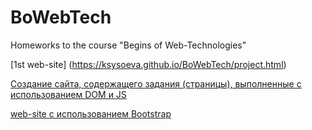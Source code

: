 # BoWebTech
Homeworks to the course "Begins of Web-Technologies"

[1st web-site] (https://ksysoeva.github.io/BoWebTech/project.html)

[Создание сайта, содержащего задания (страницы), выполненные с использованием DOM и JS]( https://ksysoeva.github.io/BoWebTech/schitivaem_info.html)

[web-site c использованием Bootstrap](
https://ksysoeva.github.io/BoWebTech/index.html)
